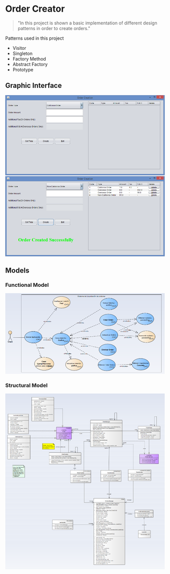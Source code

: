# Order Creator

>"In this project is shown a basic implementation of different design patterns  in order to create orders."

Patterns used in this project
 - Visitor
 - Singleton
 - Factory Method
 - Abstract Factory
 - Prototype



 ## Graphic Interface
 ![Results](gui/screen1.png)
 ![Results](gui/screen2.png)

 ## Models

 ### Functional Model
 ![Results](models/functional.png)

 ### Structural Model
 ![Results](models/structural.png)
